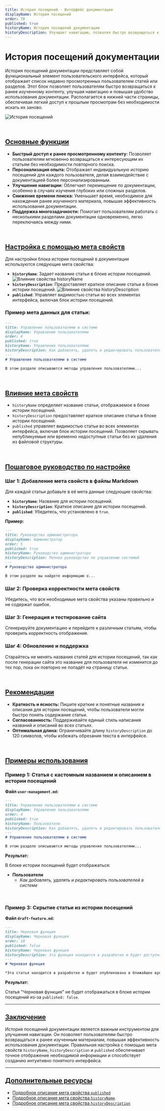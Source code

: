 ```yaml
---
title: История посещений - Интерфейс документации
displayName: История посещений
order: 70
published: true
historyName: История посещений документации
historyDescription: Улучшает навигацию, позволяя быстро возвращаться к ранее изученным статьям и разделам.
---
```


# История посещений документации

История посещений документации представляет собой функциональный элемент пользовательского интерфейса, который отображает список недавно просмотренных
пользователем статей или разделов. Этот блок позволяет пользователям быстро возвращаться к ранее изученному контенту, улучшая навигацию и повышая удобство
использования документации. Располагается в нижней части страницы, обеспечивая легкий доступ к прошлым просмотрам без необходимости искать их заново.

![История посещений](https://raw.githubusercontent.com/SolarSpaceTech/product-documentation-content/refs/heads/main/ru/documentation/markdown/images/history.png)

<br/>

## [Основные функции](basic-functions)

- **Быстрый доступ к ранее просмотренному контенту:** Позволяет пользователям мгновенно возвращаться к интересующим их статьям без необходимости повторного поиска.
- **Персонализация опыта:** Отображает индивидуальную историю посещений для каждого пользователя, делая взаимодействие с документацией более персонализированным.
- **Улучшение навигации:** Облегчает перемещение по документации, особенно в случаях изучения глубоких или сложных разделов.
- **Снижение времени поиска:** Уменьшает время, необходимое для нахождения ранее изученного материала, повышая эффективность использования документации.
- **Поддержка многозадачности:** Помогает пользователям работать с несколькими разделами документации одновременно, легко переключаясь между ними.

<br/>

## [Настройка с помощью мета свойств](customization-using-meta-properties)

Для настройки блока истории посещений в документации используются следующие мета свойства:

- **`historyName`**: Задает название статьи в блоке истории посещений.
  ![Влияние cвойства historyName](https://raw.githubusercontent.com/SolarSpaceTech/product-documentation-content/refs/heads/main/ru/documentation/markdown/images/history-name.png)
- **`historyDescription`**: Предоставляет краткое описание статьи в блоке истории посещений.
  ![Влияние cвойства historyDescription](https://raw.githubusercontent.com/SolarSpaceTech/product-documentation-content/refs/heads/main/ru/documentation/markdown/images/history-description.png)
- **`published`**: Управляет видимостью статьи во всех элементах интерфейса, включая блок истории посещений.

### Пример мета данных для статьи:

```md
---
title: Управление пользователями в системе
displayName: Управление пользователями
order: 4
published: true
historyName: Управление пользователями
historyDescription: Как добавлять, удалять и редактировать пользователей в системе
---
# Управление пользователями в системе

В этом разделе описываются методы управления пользователями...
```

<br/>

## [Влияние мета свойств](impact-of-meta-properties)

- `historyName` определяет название статьи, отображаемое в блоке истории посещений.
- `historyDescription` предоставляет краткое описание статьи в блоке истории посещений.
- `published` управляет видимостью статьи во всех элементах интерфейса, включая блок истории посещений. Позволяет скрывать непубликуемые или временно
  недоступные статьи без их удаления из файловой структуры.

<br/>

## [Пошаговое руководство по настройке](step-by-step-setup-guide)

### Шаг 1: Добавление мета свойств в файлы Markdown

Для каждой статьи добавьте в её мета данные следующие свойства:

- **`historyName`**: Название для истории посещений.
- **`historyDescription`**: Краткое описание для истории посещений.
- **`published`**: Убедитесь, что установлено в `true`.

**Пример:**

```md
---
title: Руководство администратора
displayName: Администратор
order: 5
published: true
historyName: Руководство администратора
historyDescription: Полное руководство по управлению системой
---
# Руководство администратора

В этом разделе вы найдете информацию о...
```

### Шаг 2: Проверка корректности мета свойств

Убедитесь, что все необходимые мета свойства указаны правильно и не содержат ошибок.

### Шаг 3: Генерация и тестирование сайта

Сгенерируйте документацию и перейдите к различным статьям, чтобы проверить корректность отображения.

### Шаг 4: Обновление и поддержка

Старайтесь не менять названия статей для истории посещений, так как после генерации сайта это название для пользователя не изменится до тех пор, пока он
повторно не попадёт на страницу статьи.

<br/>

## [Рекомендации](recommendations)

- **Краткость и ясность:** Пишите краткие и понятные названия и описания для истории посещений, чтобы пользователи могли быстро понять содержание статьи.
- **Согласованность:** Поддерживайте единый стиль написания названий и описаний во всех статьях.
- **Оптимальная длина:** Ограничивайте длину `historyDescription` до 120 символов, чтобы избежать обрезания текста в интерфейсе.

<br/>

## [Примеры использования](examples)

### Пример 1: Статья с кастомным названием и описанием в истории посещений

**Файл `user-management.md`:**

```md
---
title: Управление пользователями в системе
displayName: Управление пользователями
order: 4
published: true
historyName: Пользователи
historyDescription: Как добавлять, удалять и редактировать пользователей в системе
---
# Управление пользователями в системе

В этом разделе описываются методы управления пользователями...
```

**Результат:**

В блоке истории посещений будет отображаться:

- **Пользователи**
  - *Как добавлять, удалять и редактировать пользователей в системе*

<br/>

### Пример 3: Скрытие статьи из истории посещений

**Файл `draft-feature.md`:**

```md
---
title: Черновая функция
displayName: Черновая функция
order: 10
published: false
historyName: Черновая функция
historyDescription: Эта функция находится в разработке и будет доступна позже
---
# Черновая функция

*Эта статья находится в разработке и будет опубликована в ближайшее время.*
```

**Результат:**

Статья "Черновая функция" не будет отображаться в блоке истории посещений из-за `published: false`.

---

## [Заключение](conclusion)

История посещений документации является важным инструментом для улучшения навигации. Он позволяет пользователям быстро возвращаться к ранее изученным материалам,
повышая эффективность использования документации. Правильная настройка с помощью мета свойств `historyName`, `historyDescription` и `published` обеспечивает
точное отображение необходимой информации и способствует созданию интуитивно понятного интерфейса.

---

## [Дополнительные ресурсы](additional-resources)

- [Подробное описание мета свойства `published`](/ru/documentation/markdown/meta/published)
- [Подробное описание мета свойства `historyName`](/ru/documentation/markdown/meta/history-name)
- [Подробное описание мета свойства `historyDescription`](/ru/documentation/markdown/meta/history-description)
